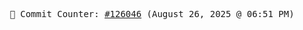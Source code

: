 <p align="center">
    <samp>
        📮 Commit Counter: <a href="https://github.com/Javascript-void0/Javascript-void0/commits/main">#126046</a> (August 26, 2025 @ 06:51 PM)
    </samp>
</p>
